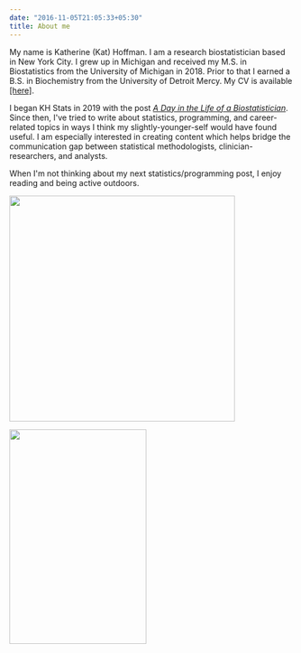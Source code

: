 ```yaml
---
date: "2016-11-05T21:05:33+05:30"
title: About me
---
```


My name is Katherine (Kat) Hoffman. I am a research biostatistician based in New York City. I grew up in Michigan and received my M.S. in Biostatistics from the University of Michigan in 2018. Prior to that I earned a B.S. in Biochemistry from the University of Detroit Mercy. My CV is available [[here]](KatherineHoffman_CV_August2022.pdf).

I began KH Stats in 2019 with the post [*A Day in the Life of a Biostatistician*](https://www.khstats.com/blog/ditl-biostats/). Since then, I've tried to write about statistics, programming, and career-related topics in ways I think my slightly-younger-self would have found useful. I am especially interested in creating content which helps bridge the communication gap between statistical methodologists, clinician-researchers, and analysts.

When I'm not thinking about my next statistics/programming post, I enjoy reading and being active outdoors.


<html>
<div class="image12">
    <div style="float:left;margin-right:5px;">
        <img class="middle-img" src="/img/about/katherine-hoffman-6.jpg" height="400" width="400" />
        <p style="text-align:center;"></p>
    </div>
    <div style="float:left;margin-right:5px;">
        <img src="/img/about/climbing.jpg" height="380" width="243" />
        <p style="text-align:center;"></p>
    </div>
</div>
</html>